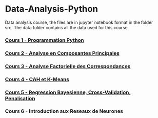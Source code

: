 # Data-Analysis-Python

Data analysis course, the files are in jupyter notebook format in the folder src. The data folder contains all the data used for this course

### [Cours 1 - Programmation Python](https://github.com/Maxabi/Data-Analysis-Python/blob/master/src/Cours_1.ipynb)

### [Cours 2 - Analyse en Composantes Principales](https://github.com/Maxabi/Data-Analysis-Python/blob/master/src/Cours_2.ipynb)

### [Cours 3 - Analyse Factorielle des Correspondances](https://github.com/Maxabi/Data-Analysis-Python/blob/master/src/Cours_3.ipynb)

### [Cours 4 - CAH et K-Means](https://github.com/Maxabi/Data-Analysis-Python/blob/master/src/Cours_4.ipynb)

### [Cours 5 - Regression Bayesienne, Cross-Validation, Penalisation](https://github.com/Maxabi/Data-Analysis-Python/blob/master/src/Cours_5.ipynb)

### Cours 6 - Introduction aux Reseaux de Neurones
